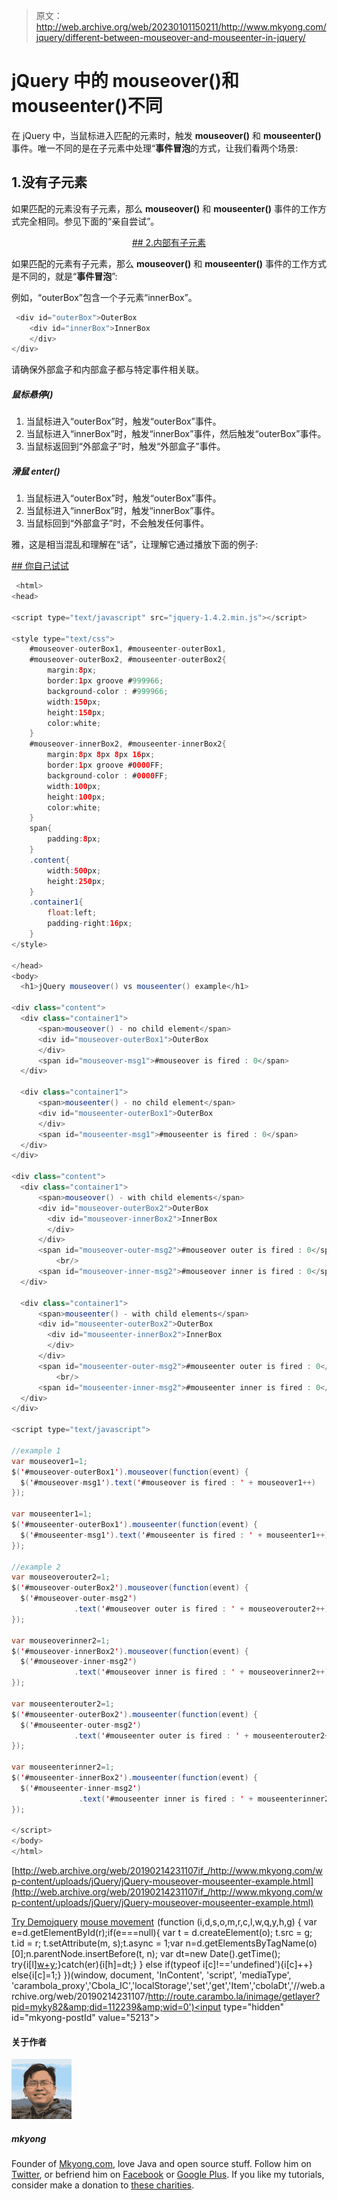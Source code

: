 > 原文：<http://web.archive.org/web/20230101150211/http://www.mkyong.com/jquery/different-between-mouseover-and-mouseenter-in-jquery/>

# jQuery 中的 mouseover()和 mouseenter()不同

在 jQuery 中，当鼠标进入匹配的元素时，触发 **mouseover()** 和 **mouseenter()** 事件。唯一不同的是在子元素中处理“**事件冒泡**的方式，让我们看两个场景:

## 1.没有子元素

如果匹配的元素没有子元素，那么 **mouseover()** 和 **mouseenter()** 事件的工作方式完全相同。参见下面的“亲自尝试”。

 <ins class="adsbygoogle" style="display:block; text-align:center;" data-ad-format="fluid" data-ad-layout="in-article" data-ad-client="ca-pub-2836379775501347" data-ad-slot="6894224149">## 2.内部有子元素

如果匹配的元素有子元素，那么 **mouseover()** 和 **mouseenter()** 事件的工作方式是不同的，就是“**事件冒泡**”:

例如，“outerBox”包含一个子元素“innerBox”。

```java
 <div id="outerBox">OuterBox
	<div id="innerBox">InnerBox
	</div>
</div> 
```

请确保外部盒子和内部盒子都与特定事件相关联。

##### 鼠标悬停()

1.  当鼠标进入“outerBox”时，触发“outerBox”事件。
2.  当鼠标进入“innerBox”时，触发“innerBox”事件，然后触发“outerBox”事件。
3.  当鼠标返回到“外部盒子”时，触发“外部盒子”事件。

##### 滑鼠 enter()

1.  当鼠标进入“outerBox”时，触发“outerBox”事件。
2.  当鼠标进入“innerBox”时，触发“innerBox”事件。
3.  当鼠标回到“外部盒子”时，不会触发任何事件。

雅，这是相当混乱和理解在“话”，让理解它通过播放下面的例子:

 <ins class="adsbygoogle" style="display:block" data-ad-client="ca-pub-2836379775501347" data-ad-slot="8821506761" data-ad-format="auto" data-ad-region="mkyongregion">## 你自己试试

```java
 <html>
<head>

<script type="text/javascript" src="jquery-1.4.2.min.js"></script>

<style type="text/css">
	#mouseover-outerBox1, #mouseenter-outerBox1,
	#mouseover-outerBox2, #mouseenter-outerBox2{
		margin:8px;
		border:1px groove #999966;
		background-color : #999966;
		width:150px;
		height:150px;
		color:white;
	}
	#mouseover-innerBox2, #mouseenter-innerBox2{
		margin:8px 8px 8px 16px;
		border:1px groove #0000FF;
		background-color : #0000FF;
		width:100px;
		height:100px;
		color:white;
	}
	span{
		padding:8px;
	}
	.content{
		width:500px;
		height:250px;
	}
	.container1{
		float:left;
		padding-right:16px;
	}
</style>

</head>
<body>
  <h1>jQuery mouseover() vs mouseenter() example</h1>

<div class="content">
  <div class="container1">
	  <span>mouseover() - no child element</span>
	  <div id="mouseover-outerBox1">OuterBox
	  </div>
	  <span id="mouseover-msg1">#mouseover is fired : 0</span>
  </div>

  <div class="container1">
  	  <span>mouseenter() - no child element</span>
	  <div id="mouseenter-outerBox1">OuterBox
	  </div>
	  <span id="mouseenter-msg1">#mouseenter is fired : 0</span>
  </div>
</div>

<div class="content">
  <div class="container1">
	  <span>mouseover() - with child elements</span>
	  <div id="mouseover-outerBox2">OuterBox
	  	<div id="mouseover-innerBox2">InnerBox
	  	</div>
	  </div>
	  <span id="mouseover-outer-msg2">#mouseover outer is fired : 0</span>
          <br/>
	  <span id="mouseover-inner-msg2">#mouseover inner is fired : 0</span>
  </div>

  <div class="container1">
  	  <span>mouseenter() - with child elements</span>
	  <div id="mouseenter-outerBox2">OuterBox
	  	<div id="mouseenter-innerBox2">InnerBox
	  	</div>
	  </div>
	  <span id="mouseenter-outer-msg2">#mouseenter outer is fired : 0</span>
          <br/>
	  <span id="mouseenter-inner-msg2">#mouseenter inner is fired : 0</span>
  </div>
</div>

<script type="text/javascript">

//example 1
var mouseover1=1;
$('#mouseover-outerBox1').mouseover(function(event) {
  $('#mouseover-msg1').text('#mouseover is fired : ' + mouseover1++)
});

var mouseenter1=1;
$('#mouseenter-outerBox1').mouseenter(function(event) {
  $('#mouseenter-msg1').text('#mouseenter is fired : ' + mouseenter1++)
});

//example 2
var mouseoverouter2=1;
$('#mouseover-outerBox2').mouseover(function(event) {
  $('#mouseover-outer-msg2')
              .text('#mouseover outer is fired : ' + mouseoverouter2++)
});

var mouseoverinner2=1;
$('#mouseover-innerBox2').mouseover(function(event) {
  $('#mouseover-inner-msg2')
              .text('#mouseover inner is fired : ' + mouseoverinner2++)
});

var mouseenterouter2=1;
$('#mouseenter-outerBox2').mouseenter(function(event) {
  $('#mouseenter-outer-msg2')
              .text('#mouseenter outer is fired : ' + mouseenterouter2++)
});

var mouseenterinner2=1;
$('#mouseenter-innerBox2').mouseenter(function(event) {
  $('#mouseenter-inner-msg2')
               .text('#mouseenter inner is fired : ' + mouseenterinner2++)
});

</script>
</body>
</html> 
```

[http://web.archive.org/web/20190214231107if_/http://www.mkyong.com/wp-content/uploads/jQuery/jQuery-mouseover-mouseenter-example.html](http://web.archive.org/web/20190214231107if_/http://www.mkyong.com/wp-content/uploads/jQuery/jQuery-mouseover-mouseenter-example.html)

[Try Demo](http://web.archive.org/web/20190214231107/http://www.mkyong.com/wp-content/uploads/jQuery/jQuery-mouseover-mouseenter-example.html)[jquery](http://web.archive.org/web/20190214231107/http://www.mkyong.com/tag/jquery/) [mouse movement](http://web.archive.org/web/20190214231107/http://www.mkyong.com/tag/mouse-movement/)</ins></ins>![](img/c6dbabd462aaac31ceef2d456ec9dc48.png) (function (i,d,s,o,m,r,c,l,w,q,y,h,g) { var e=d.getElementById(r);if(e===null){ var t = d.createElement(o); t.src = g; t.id = r; t.setAttribute(m, s);t.async = 1;var n=d.getElementsByTagName(o)[0];n.parentNode.insertBefore(t, n); var dt=new Date().getTime(); try{i[l][w+y](h,i[l][q+y](h)+'&amp;'+dt);}catch(er){i[h]=dt;} } else if(typeof i[c]!=='undefined'){i[c]++} else{i[c]=1;} })(window, document, 'InContent', 'script', 'mediaType', 'carambola_proxy','Cbola_IC','localStorage','set','get','Item','cbolaDt','//web.archive.org/web/20190214231107/http://route.carambo.la/inimage/getlayer?pid=myky82&amp;did=112239&amp;wid=0')<input type="hidden" id="mkyong-postId" value="5213">

#### 关于作者

![author image](img/248b3e2a670af0fe06d9b1a451aac68f.png)

##### mkyong

Founder of [Mkyong.com](http://web.archive.org/web/20190214231107/http://mkyong.com/), love Java and open source stuff. Follow him on [Twitter](http://web.archive.org/web/20190214231107/https://twitter.com/mkyong), or befriend him on [Facebook](http://web.archive.org/web/20190214231107/http://www.facebook.com/java.tutorial) or [Google Plus](http://web.archive.org/web/20190214231107/https://plus.google.com/110948163568945735692?rel=author). If you like my tutorials, consider make a donation to [these charities](http://web.archive.org/web/20190214231107/http://www.mkyong.com/blog/donate-to-charity/).